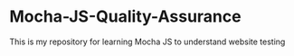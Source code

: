 # Mocha-JS-Quality-Assurance
This is my repository for learning Mocha JS to understand website testing
